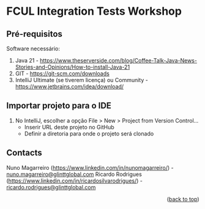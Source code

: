 # FCUL Integration Tests Workshop

## Pré-requisitos

Software necessário:

1. Java 21 - https://www.theserverside.com/blog/Coffee-Talk-Java-News-Stories-and-Opinions/How-to-install-Java-21
2. GIT - https://git-scm.com/downloads
3. IntelliJ Ultimate (se tiverem licença) ou Community - https://www.jetbrains.com/idea/download/

## Importar projeto para o IDE

1. No IntelliJ, escolher a opção File > New > Project from Version Control...
    - Inserir URL deste projeto no GitHub
    - Definir a diretoria para onde o projeto será clonado

## Contacts

Nuno Magarreiro (https://www.linkedin.com/in/nunomagarreiro/) - nuno.magarreiro@glinttglobal.com
Ricardo Rodrigues (https://www.linkedin.com/in/ricardosilvarodrigues/) - ricardo.rodrigues@glinttglobal.com

<p align="right">(<a href="#readme-top">back to top</a>)</p>
